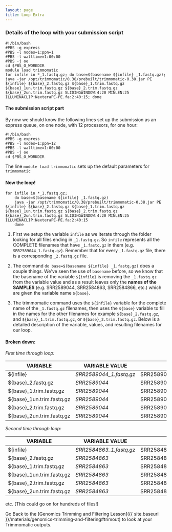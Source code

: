 ```yaml
---
layout: page
title: Loop Extra
---
```


### Details of the loop with your submission script

```
#!/bin/bash
#PBS -q express
#PBS -l nodes=1:ppn=1
#PBS -l walltime=1:00:00
#PBS -j oe
cd $PBS_O_WORKDIR
module load trimmomatic
for infile in *_1.fastq.gz; do base=$(basename ${infile} _1.fastq.gz); java -jar /opt/trimmomatic/0.38/prebuilt/trimmomatic-0.38.jar PE ${infile} ${base}_2.fastq.gz ${base}_1.trim.fastq.gz ${base}_1un.trim.fastq.gz ${base}_2.trim.fastq.gz ${base}_2un.trim.fastq.gz SLIDINGWINDOW:4:20 MINLEN:25 ILLUMINACLIP:NexteraPE-PE.fa:2:40:15; done
```
#### The submission script part

By now we should know the following lines set up the submission as an express queue, on one node, 
with 12 processors, for one hour:
```
#!/bin/bash
#PBS -q express
#PBS -l nodes=1:ppn=12
#PBS -l walltime=1:00:00
#PBS -j oe
cd $PBS_O_WORKDIR
```

The line `module load trimmomatic` sets up the default parameters for `trimmomatic`

#### Now the loop!

```
for infile in *_1.fastq.gz; 
	do base=$(basename ${infile} _1.fastq.gz)
	java -jar /opt/trimmomatic/0.38/prebuilt/trimmomatic-0.38.jar PE ${infile} ${base}_2.fastq.gz ${base}_1.trim.fastq.gz ${base}_1un.trim.fastq.gz ${base}_2.trim.fastq.gz ${base}_2un.trim.fastq.gz SLIDINGWINDOW:4:20 MINLEN:25 ILLUMINACLIP:NexteraPE-PE.fa:2:40:15
	done
```

1. First we setup the variable `infile` as we iterate through the folder looking for
all files ending in `_1.fastq.gz`. So `infile` represents all the COMPLETE filenames that have 
`_1.fastq.gz` in them (e.g. `SRR2589044_1.fastq.gz`). Remember that for every `_1.fastq.gz`
file, there is a corresponding `_2.fastq.gz` file.

2. The command `do base=$(basename ${infile} _1.fastq.gz)` does a couple things. We've seen the use of `basename`
before, so we know that the basename of the variable `${infile}` is removing the `_1.fastq.gz` from the variable value
and as a result leaves only the **names of the SAMPLES** (e.g. SRR2589044, SRR2584863, SRR2584866, etc.) 
which are given the variable name `${base}`.

3. The trimmomatic command uses the `${infile}` variable for the complete name of the `_1.fastq.gz` filenames, then uses 
the `${base}` variable to fill in the names for the other filenames for example `${base}_2.fastq.gz`, and `${base}_1.trim.fastq.gz`, 
or `${base}_2.trim.fastq.gz`. Below is a detailed description of the variable, values, and resulting filenames for our loop.  

#### Broken down:

*First time through loop:*

| VARIABLE | VARIABLE VALUE | RESULT |
|----------|---------|--------------|
|${infile}   | *SRR2589044_1.fastq.gz* | SRR2589044_1.fastq.gz |
| ${base}_2.fastq.gz | *SRR2589044* | SRR2589044_2.fastq.gz |
| ${base}_1.trim.fastq.gz | *SRR2589044* | SRR2589044_1.trim.fastq.gz |
| ${base}_1un.trim.fastq.gz | *SRR2589044* | SRR2589044_1.untrim.fastq.gz |
| ${base}_2.trim.fastq.gz | *SRR2589044* | SRR2589044_2.trim.fastq.gz |
| ${base}_2un.trim.fastq.gz | *SRR2589044* | SRR2589044_1.untrim.fastq.gz |

*Second time through loop:*

| VARIABLE | VARIABLE VALUE | RESULT |
|----------|---------| --------------|
|${infile}   | *SRR2584863_1.fastq.gz* | SRR2584863_1.fastq.gz |
| ${base}_2.fastq.gz | *SRR2584863* | SRR2584863_2.fastq.gz |
| ${base}_1.trim.fastq.gz | *SRR2584863* | SRR2584863_1.trim.fastq.gz |
| ${base}_1un.trim.fastq.gz | *SRR2584863* | SRR2584863_1.untrim.fastq.gz |
| ${base}_2.trim.fastq.gz | *SRR2584863* | SRR2584863_2.trim.fastq.gz |
| ${base}_2un.trim.fastq.gz | *SRR2584863* | SRR2584863_1.untrim.fastq.gz |

etc. (This could go on for hundreds of files!)















Go Back to the [Genomics Trimming and Filtering Lesson]({{ site.baseurl }}/materials/genomics-trimming-and-filtering#trimout)
to look at your Trimmomatic outputs.

